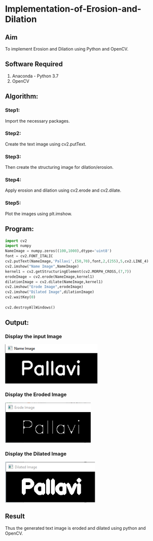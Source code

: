 # Implementation-of-Erosion-and-Dilation
## Aim
To implement Erosion and Dilation using Python and OpenCV.
## Software Required
1. Anaconda - Python 3.7
2. OpenCV
## Algorithm:
### Step1:
Import the necessary packages.

### Step2:
Create the text image using cv2.putText.

### Step3:
Then create the structuring image for dilation/erosion.

### Step4:
Apply erosion and dilation using cv2.erode and cv2.dilate.

### Step5:
Plot the images using plt.imshow.
## Program:

``` Python
import cv2
import numpy
NameImage = numpy.zeros((100,1000),dtype='uint8')
font = cv2.FONT_ITALIC
cv2.putText(NameImage,'Pallavi',(50,70),font,2,(255),5,cv2.LINE_4)
cv2.imshow("Name Image",NameImage)
kernel1 = cv2.getStructuringElement(cv2.MORPH_CROSS,(7,7))
erodeImage = cv2.erode(NameImage,kernel1)
dilationImage = cv2.dilate(NameImage,kernel1)
cv2.imshow("Erode Image",erodeImage)
cv2.imshow("Dilated Image",dilationImage)
cv2.waitKey(0)

cv2.destroyAllWindows()
```
## Output:

### Display the input Image
![output](https://github.com/Pallavi-Raveendranadreddy/Implementation-of-Erosion-and-Dilation/blob/a2af4dbaecfac6d56ef6e574e584f7458d0d7d1e/10a.PNG)

### Display the Eroded Image
![output](https://github.com/Pallavi-Raveendranadreddy/Implementation-of-Erosion-and-Dilation/blob/a2af4dbaecfac6d56ef6e574e584f7458d0d7d1e/10b.PNG)
### Display the Dilated Image
![output](https://github.com/Pallavi-Raveendranadreddy/Implementation-of-Erosion-and-Dilation/blob/a2af4dbaecfac6d56ef6e574e584f7458d0d7d1e/10c.PNG)
## Result
Thus the generated text image is eroded and dilated using python and OpenCV.
